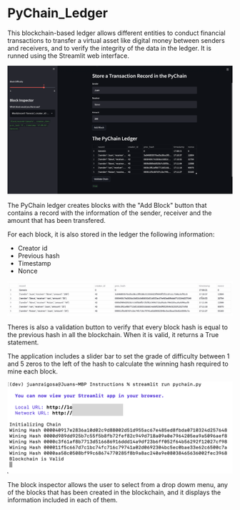 # PyChain_Ledger

This blockchain-based ledger allows different entities to conduct financial transactions to transfer a virtual asset like digital money between senders and receivers, and to verify the integrity of the data in the ledger.
It is runned using the Streamlit web interface.

![PyChain](PyChain.png)


The PyChain ledger creates blocks with the "Add Block" button  that contains a record with the information of the sender, receiver and the amount that has been transfered.



For each block, it is also stored in the ledger the following information: 
- Creator id 
- Previous hash
- Timestamp 
- Nonce

![Records](Records.png)

Theres is also a validation button to verify that every block hash is equal to the previous hash in all the blockchain. When it is valid, it returns a True statement.

The application includes a slider bar to set the grade of difficulty between 1 and 5 zeros to the left of the hash to calculate the winning hash required to mine each block.

![Winning Hash](Winning_hash.png)

The block inspector allows the user to select from a drop dowm menu, any of the blocks that has been created in the blockchain, and it displays the information included in each of them. 
